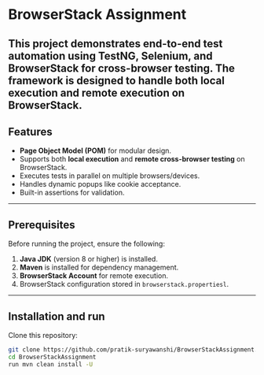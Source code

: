 # BrowserStack Assignment

This project demonstrates end-to-end test automation using TestNG, Selenium, and BrowserStack for cross-browser testing. The framework is designed to handle both **local execution** and **remote execution on BrowserStack**.
---

## Features

- **Page Object Model (POM)** for modular design.
- Supports both **local execution** and **remote cross-browser testing** on BrowserStack.
- Executes tests in parallel on multiple browsers/devices.
- Handles dynamic popups like cookie acceptance.
- Built-in assertions for validation.

---

## Prerequisites

Before running the project, ensure the following:

1. **Java JDK** (version 8 or higher) is installed.
2. **Maven** is installed for dependency management.
3. **BrowserStack Account** for remote execution.
4. BrowserStack configuration stored in `browserstack.propertiesl`.

---

## Installation and run

Clone this repository:

```bash
git clone https://github.com/pratik-suryawanshi/BrowserStackAssignment.git
cd BrowserStackAssignment
run mvn clean install -U

